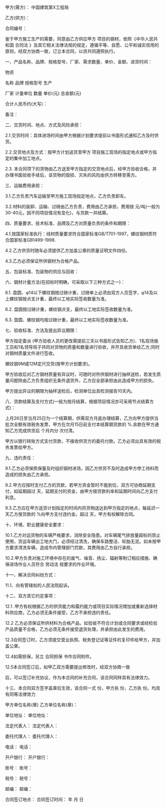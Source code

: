 
 


甲方(需方)： 中国建筑第X工程局


乙方(供方)：


合同编号：


鉴于甲方施工生产的需要，同意由乙方供应甲方 项目的钢材，依照《中华人民共和国
合同法
》及其它相关法律法规的规定，遵循平等、自愿、公平和诚实信用的原则，经双方协商一致，订立本合同，以资共同遵照执行。


一、产品名称、品牌、规格型号、厂家、需求数量、单价、金额、进货时间：


物资


名称 品牌 规格型号 生产


厂家 计量单位 数量 单价(元) 总金额(元)


合计人民币约(大写)：


备注：


二、交货时间、地点、方式及风险承担：


2.1.交货时间：具体进场时间由甲方根据计划要求提前以书面形式通知乙方及时供货。


2.2.交货地点及方式：按甲方计划送货至甲方 项目施工现场的指定地点或甲方指定的集中加工地点。


2.3. 本合同项下的货物由乙方送至甲方指定的交货地点后，经甲方验收合格，并办理书面验收手续后，该货物的毁损、灭失的风险由供方转移至需方。


三、运输费用承担：


3.1.乙方负责汽车运输至甲方施工现场指定地点，乙方负责卸车。


3.2.材料的装卸、运输、过磅由乙方负责，费用由乙方承担，费用按 元/吨(一般为30-40元，因不同项目情况有变化)，与货款一并结算。


四、质量要求、技术标准、品牌及乙方对质量负责的条件和期限：


4.1.按国家标准执行：线材质量要求符合国家标准GB/T701-1997，螺纹钢材质符合国家标准GB1499-1998.


4.2.乙方供货时随车必须提供乙方加盖公章的质量证明文件四份。


4.3.乙方必须保证所供钢材为合格产品。


五、包装标准、包装物的供应与回收：
             



六、钢材计量方法(在招标时明确，可采取以下三种方式之一)：


6.1. 盘圆、φ14以下螺纹钢按过磅计重，过磅单上必须由双方人员签字，φ14及以上螺纹钢按点支计重，最终以工地实际签收数量为准。


6.2. 盘圆按过磅计重，螺纹钢点支，最终以工地实际签收数量为准。


6.3. 盘圆、螺纹钢均按过磅计重，最终以工地实际签收数量为准。


七、验收标准、方法及提出异议期限：


甲方指定委派 (甲方验收人员的更改需提前三天以书面形式告知乙方)、1名现场施工员和1名领导班子共同对货物的质量和数量进行验收，并开具收货单给乙方;同时对钢材质量文件进行签收。


螺纹钢9M或12M定尺交货(按甲方计划要求)。


甲方验收后对乙方钢材质量有异议时，可随时对所供钢材进行抽样送检，若发生质量问题除由乙方负责组织无条件退货外，乙方应全部承担由此造成甲方的损失。


甲方提出异议的期限为抽样送检后，检测单位出具检测报告10天内。


八、货款结算及支付方式(一般为按月结算，根据项目情况亦可采用节点结算方式)：


上月26日至当月25日为一个结算期，供需双方月底办理结算，乙方向甲方提供当批次全额有效税务发票，甲方在次月15日前支付本结算期货款的 %.余款在甲方通知乙方完成供货后 个月内分 次付清。


甲方以银行转账方式支付货款，不接收供货方的委托付款。乙方必须出具有效的税务发票给甲方。


九、违约责任：


9.1.乙方必须保质保量及时组织钢材进场，因乙方供货不及时造成甲方停工待料而造成的损失由乙方承担。


9.2.甲方应按时支付乙方的货款，若甲方资金暂时不能到位，双方可协商延期支付，如延期超过 天，延期支付的资金，由甲方按贷款利率和延期时间向乙方支付利息。


9.3.乙方应在甲方送货计划指定的时间内将货物送达到甲方指定的地点，每延迟一天乙方按货款的 %向甲方支付违约金。超过 天，甲方有权解除合同。


十、环境、职业健康安全要求：


10.1.乙方对运货物的车辆严格要求，消除安全隐患。对车辆尾气排放量超标的禁止使用，货运车辆出工地大门，必须经过清洗，确保车路整洁、轮胎无泥。如未按甲方要求清洗车辆，造成市内管理部门罚款，其费用由乙方自行承担。


10.2.甲方负责对施工环境中存在的废气、噪音、扬尘、辐射等制订相应措施、确保进场作业人员符合
劳动法
规要求的作业环境。


十一、解决合同纠纷方式：


11.1、向有管辖权的人民法院起诉。


十二、双方其它约定事项：


12.1 .甲方有权根据乙方的供货能力和履约能力或项目实际情况增加或重新选择材料供应商，乙方必须无条件接受，乙方不承担违约责任。


12.2 乙方必须保证所供材料为合格产品，如验收不符合计划或合同要求或经检验产品质量不合格，乙方必须无条件接受退货处理，并承担由此发生的费用。


12.3合同签订时，乙方须提交营业执照、税务登记证等证件的复印件给甲方，并加盖公章。


12.4如需担保，另立
合同担保
书作合同附件。


12.5本合同签订后，如甲乙双方需要提出修改时，经双方协商一致


后，可以签订补充协议，作为本合同的补充合同，该合同同样具有法律效力。


十三、本合同双方签字盖章后生效，该合同一式 份，甲方执 份，乙方执 份。均具有同等法律效力


甲方单位名称(章) 乙方单位名称(章)：


单位地址： 单位地址：


法定代表人： 法定代表人：


委托代理人： 委托代理人：


电话： 电话：


开户银行： 开户银行：


账号： 账号：


税号： 税号：


邮编： 邮编：


合同签订地点： 合同签订时间： 年 月 日
 


 

 
 
 
 
 
  


  
 

  


  


  
 
 
 
 

